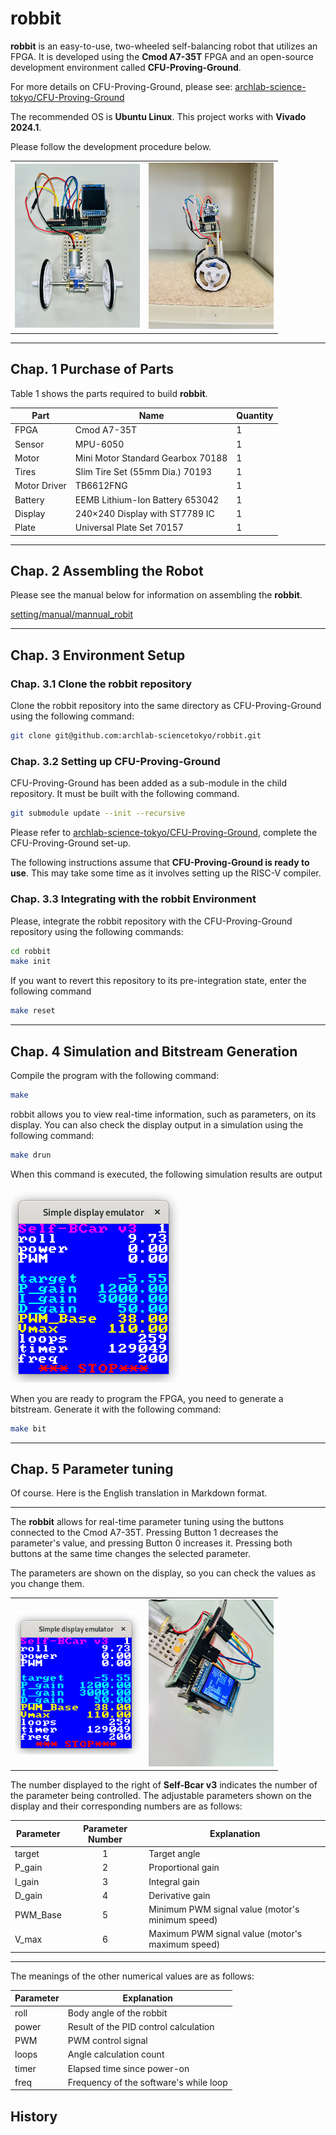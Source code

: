 # robbit

**robbit** is an easy-to-use, two-wheeled self-balancing robot that utilizes an FPGA.
It is developed using the **Cmod A7-35T** FPGA and an open-source development environment called **CFU-Proving-Ground**.   

For more details on CFU-Proving-Ground, please see:
[archlab-science-tokyo/CFU-Proving-Ground](https://github.com/archlab-sciencetokyo/CFU-Proving-Ground)

The recommended OS is **Ubuntu Linux**.
This project works with **Vivado 2024.1**.

Please follow the development procedure below.

<table>
    <tr>
        <td><img src="setting/image/bcar-structure-front.JPG" alt="画像1" width="200"></td>
        <td><img src="setting/image/bcar-structure-side.JPG" alt="画像2" width="200"></td>
</table>

-----

## Chap. 1 Purchase of Parts

Table 1 shows the parts required to build **robbit**.

| Part | Name | Quantity |
| --- | ----- | --- |
| FPGA | Cmod A7-35T | 1 |
| Sensor | MPU-6050 | 1 |
| Motor | Mini Motor Standard Gearbox 70188 | 1 |
| Tires | Slim Tire Set (55mm Dia.) 70193| 1 |
| Motor Driver | TB6612FNG | 1 |
| Battery | EEMB Lithium-Ion Battery 653042 | 1 |
| Display | 240×240 Display with ST7789 IC | 1 |
| Plate | Universal Plate Set 70157 | 1 |

-----

## Chap. 2 Assembling the Robot

Please see the manual below for information on assembling the **robbit**.

[setting/manual/mannual_robit](setting/manual/mannual_robbit.pdf)

-----

## Chap. 3 Environment Setup

### Chap. 3.1 Clone the robbit repository 

Clone the robbit repository into the same directory as CFU-Proving-Ground using the following command:

```bash
git clone git@github.com:archlab-sciencetokyo/robbit.git
```
### Chap. 3.2 Setting up CFU-Proving-Ground

CFU-Proving-Ground has been added as a sub-module in the child repository.
It must be built with the following command.

```bash
git submodule update --init --recursive 
```

Please refer to [archlab-science-tokyo/CFU-Proving-Ground](https://github.com/archlab-sciencetokyo/CFU-Proving-Ground), complete the CFU-Proving-Ground set-up.

The following instructions assume that **CFU-Proving-Ground is ready to use**.
This may take some time as it involves setting up the RISC-V compiler.

### Chap. 3.3 Integrating with the robbit Environment

Please, integrate the robbit repository with the CFU-Proving-Ground repository using the following commands:

```bash
cd robbit
make init
```

If you want to revert this repository to its pre-integration state, enter the following command

```bash
make reset 
```

-----

## Chap. 4 Simulation and Bitstream Generation

Compile the program with the following command:

```bash
make
```

robbit allows you to view real-time information, such as parameters, on its display. You can also check the display output in a simulation using the following command:

```bash
make drun
```

When this command is executed, the following simulation results are output

![display_sim](setting/image/display-sim.png)

When you are ready to program the FPGA, you need to generate a bitstream. Generate it with the following command:

```bash
make bit
```

-----

## Chap. 5 Parameter tuning

Of course. Here is the English translation in Markdown format.

-----

The **robbit** allows for real-time parameter tuning using the buttons connected to the Cmod A7-35T.
Pressing Button 1 decreases the parameter's value, and pressing Button 0 increases it.
Pressing both buttons at the same time changes the selected parameter.

The parameters are shown on the display, so you can check the values as you change them.

<table>
    <tr>
        <td><img src="setting/image/display-sim.png" alt="Image 1" width="200"></td>
        <td><img src="setting/image/display.jpg" alt="Image 2" width="200"></td>
    </tr>
</table>

The number displayed to the right of **Self-Bcar v3** indicates the number of the parameter being controlled.
The adjustable parameters shown on the display and their corresponding numbers are as follows:

| Parameter | Parameter Number | Explanation |
| --------- | :--------------: | ----------- |
| target    |        1         | Target angle |
| P\_gain    |        2         | Proportional gain |
| I\_gain    |        3         | Integral gain |
| D\_gain    |        4         | Derivative gain |
| PWM\_Base  |        5         | Minimum PWM signal value (motor's minimum speed) |
| V\_max     |        6         | Maximum PWM signal value (motor's maximum speed) |

-----

The meanings of the other numerical values are as follows:

| Parameter | Explanation |
| --------- | ----------- |
| roll      | Body angle of the robbit |
| power     | Result of the PID control calculation |
| PWM       | PWM control signal |
| loops     | Angle calculation count |
| timer     | Elapsed time since power-on |
| freq      | Frequency of the software's while loop |

## History
